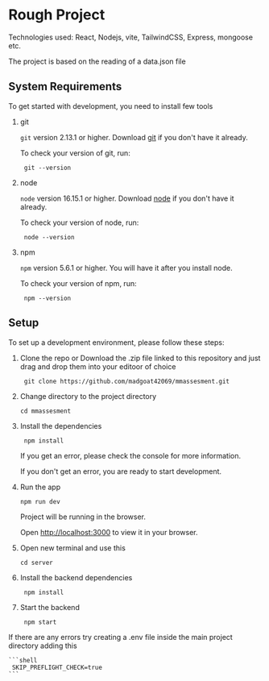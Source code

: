 # Rough Project

Technologies used: React, Nodejs, vite, TailwindCSS, Express, mongoose etc.

The project is based on the reading of a data.json file 


## System Requirements

To get started with development, you need to install few tools

1. git 
   
   `git` version 2.13.1 or higher. Download [git](https://git-scm.com/downloads) if you don't have it already.

   To check your version of git, run:

   ```shell
    git --version
   ```

2. node 
   
   `node` version 16.15.1 or higher. Download [node](https://nodejs.org/en/download/) if you don't have it already.

   To check your version of node, run:

   ```shell
    node --version
   ```

3. npm
  
   `npm` version 5.6.1 or higher. You will have it after you install node.

   To check your version of npm, run:

   ```shell
    npm --version
   ```

## Setup

To set up a development environment, please follow these steps:

1. Clone the repo or Download the .zip file linked to this repository and just drag and drop them into your editoor of choice

   ```shell
    git clone https://github.com/madgoat42069/mmassesment.git
   ```

2. Change directory to the project directory

    ```shell
    cd mmassesment
    ```

3. Install the dependencies
   
    ```shell
     npm install
    ```

    If you get an error, please check the console for more information.

    If you don't get an error, you are ready to start development.

4. Run the app
   
    ```shell
    npm run dev
    ```

    Project will be running in the browser.

    Open [http://localhost:3000](http://localhost:3000) to view it in your browser.

5. Open new terminal and use this

    ```shell
    cd server
    ```

6. Install the backend dependencies
   
    ```shell
     npm install
    ```

7. Start the backend
   
    ```shell
     npm start
    ```


If there are any errors try creating a .env file inside the main project directory adding this   
  
    ```shell
     SKIP_PREFLIGHT_CHECK=true
    ```

